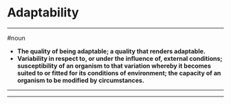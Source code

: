 # Adaptability
---
#noun
- **The quality of being adaptable; a quality that renders adaptable.**
- **Variability in respect to, or under the influence of, external conditions; susceptibility of an organism to that variation whereby it becomes suited to or fitted for its conditions of environment; the capacity of an organism to be modified by circumstances.**
---
---
